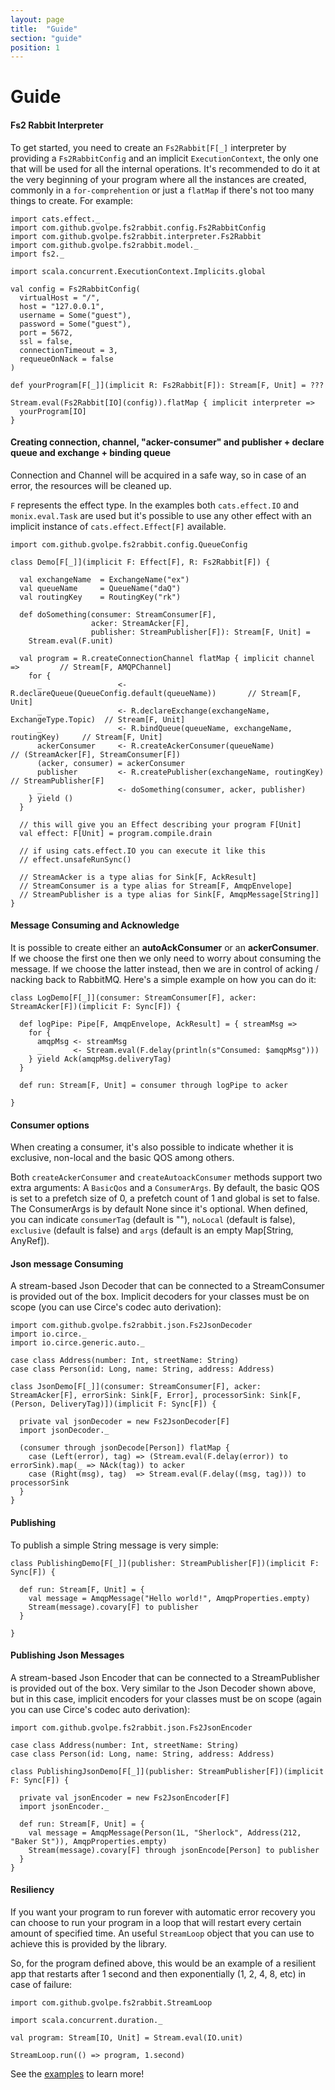 ```yaml
---
layout: page
title:  "Guide"
section: "guide"
position: 1
---
```


# Guide

#### Fs2 Rabbit Interpreter

To get started, you need to create an `Fs2Rabbit[F[_]` interpreter by providing a `Fs2RabbitConfig` and an implicit `ExecutionContext`, the only one that will be used for all the internal operations. It's recommended to do it at the very beginning of your program where all the instances are created, commonly in a `for-comprehention` or just a `flatMap` if there's not too many things to create. For example:

```tut:book
import cats.effect._
import com.github.gvolpe.fs2rabbit.config.Fs2RabbitConfig
import com.github.gvolpe.fs2rabbit.interpreter.Fs2Rabbit
import com.github.gvolpe.fs2rabbit.model._
import fs2._

import scala.concurrent.ExecutionContext.Implicits.global

val config = Fs2RabbitConfig(
  virtualHost = "/",
  host = "127.0.0.1",
  username = Some("guest"),
  password = Some("guest"),
  port = 5672,
  ssl = false,
  connectionTimeout = 3,
  requeueOnNack = false
)

def yourProgram[F[_]](implicit R: Fs2Rabbit[F]): Stream[F, Unit] = ???

Stream.eval(Fs2Rabbit[IO](config)).flatMap { implicit interpreter =>
  yourProgram[IO]
}
```

#### Creating connection, channel, "acker-consumer" and publisher + declare queue and exchange + binding queue

Connection and Channel will be acquired in a safe way, so in case of an error, the resources will be cleaned up.

`F` represents the effect type. In the examples both `cats.effect.IO` and `monix.eval.Task` are used but it's possible to use any other effect with an implicit instance of `cats.effect.Effect[F]` available.

```tut:silent
import com.github.gvolpe.fs2rabbit.config.QueueConfig

class Demo[F[_]](implicit F: Effect[F], R: Fs2Rabbit[F]) {

  val exchangeName  = ExchangeName("ex")
  val queueName     = QueueName("daQ")
  val routingKey    = RoutingKey("rk")

  def doSomething(consumer: StreamConsumer[F],
                  acker: StreamAcker[F],
                  publisher: StreamPublisher[F]): Stream[F, Unit] =
    Stream.eval(F.unit)

  val program = R.createConnectionChannel flatMap { implicit channel => 	    // Stream[F, AMQPChannel]
    for {
      _                 <- R.declareQueue(QueueConfig.default(queueName))       // Stream[F, Unit]
      _                 <- R.declareExchange(exchangeName, ExchangeType.Topic)  // Stream[F, Unit]
      _                 <- R.bindQueue(queueName, exchangeName, routingKey)     // Stream[F, Unit]
      ackerConsumer     <- R.createAckerConsumer(queueName)	                    // (StreamAcker[F], StreamConsumer[F])
      (acker, consumer) = ackerConsumer
      publisher         <- R.createPublisher(exchangeName, routingKey)	        // StreamPublisher[F]
      _                 <- doSomething(consumer, acker, publisher)
    } yield ()
  }

  // this will give you an Effect describing your program F[Unit]
  val effect: F[Unit] = program.compile.drain

  // if using cats.effect.IO you can execute it like this
  // effect.unsafeRunSync()

  // StreamAcker is a type alias for Sink[F, AckResult]
  // StreamConsumer is a type alias for Stream[F, AmqpEnvelope]
  // StreamPublisher is a type alias for Sink[F, AmqpMessage[String]]
}
```

#### Message Consuming and Acknowledge

It is possible to create either an **autoAckConsumer** or an **ackerConsumer**. If we choose the first one then we only need to worry about consuming the message. If we choose the latter instead, then we are in control of acking / nacking back to RabbitMQ. Here's a simple example on how you can do it:

```tut:silent
class LogDemo[F[_]](consumer: StreamConsumer[F], acker: StreamAcker[F])(implicit F: Sync[F]) {

  def logPipe: Pipe[F, AmqpEnvelope, AckResult] = { streamMsg =>
    for {
      amqpMsg <- streamMsg
      _       <- Stream.eval(F.delay(println(s"Consumed: $amqpMsg")))
    } yield Ack(amqpMsg.deliveryTag)
  }

  def run: Stream[F, Unit] = consumer through logPipe to acker

}
```

#### Consumer options

When creating a consumer, it's also possible to indicate whether it is exclusive, non-local and the basic QOS among others.

Both `createAckerConsumer` and `createAutoackConsumer` methods support two extra arguments: A `BasicQos` and a `ConsumerArgs`. By default, the basic QOS is set to a prefetch size of 0, a prefetch count of 1 and global is set to false. The ConsumerArgs is by default None since it's optional. When defined, you can indicate `consumerTag` (default is ""), `noLocal` (default is false), `exclusive` (default is false) and `args` (default is an empty Map[String, AnyRef]).

#### Json message Consuming

A stream-based Json Decoder that can be connected to a StreamConsumer is provided out of the box. Implicit decoders for your classes must be on scope (you can use Circe's codec auto derivation):

```tut:silent
import com.github.gvolpe.fs2rabbit.json.Fs2JsonDecoder
import io.circe._
import io.circe.generic.auto._

case class Address(number: Int, streetName: String)
case class Person(id: Long, name: String, address: Address)

class JsonDemo[F[_]](consumer: StreamConsumer[F], acker: StreamAcker[F], errorSink: Sink[F, Error], processorSink: Sink[F, (Person, DeliveryTag)])(implicit F: Sync[F]) {

  private val jsonDecoder = new Fs2JsonDecoder[F]
  import jsonDecoder._

  (consumer through jsonDecode[Person]) flatMap {
    case (Left(error), tag) => (Stream.eval(F.delay(error)) to errorSink).map(_ => NAck(tag)) to acker
    case (Right(msg), tag)  => Stream.eval(F.delay((msg, tag))) to processorSink
  }
}
```

#### Publishing

To publish a simple String message is very simple:

```tut:silent
class PublishingDemo[F[_]](publisher: StreamPublisher[F])(implicit F: Sync[F]) {

  def run: Stream[F, Unit] = {
    val message = AmqpMessage("Hello world!", AmqpProperties.empty)
    Stream(message).covary[F] to publisher
  }

}
```

#### Publishing Json Messages

A stream-based Json Encoder that can be connected to a StreamPublisher is provided out of the box. Very similar to the Json Decoder shown above, but in this case, implicit encoders for your classes must be on scope (again you can use Circe's codec auto derivation):

```tut:silent
import com.github.gvolpe.fs2rabbit.json.Fs2JsonEncoder

case class Address(number: Int, streetName: String)
case class Person(id: Long, name: String, address: Address)

class PublishingJsonDemo[F[_]](publisher: StreamPublisher[F])(implicit F: Sync[F]) {

  private val jsonEncoder = new Fs2JsonEncoder[F]
  import jsonEncoder._

  def run: Stream[F, Unit] = {
    val message = AmqpMessage(Person(1L, "Sherlock", Address(212, "Baker St")), AmqpProperties.empty)
    Stream(message).covary[F] through jsonEncode[Person] to publisher
  }
}
```

#### Resiliency

If you want your program to run forever with automatic error recovery you can choose to run your program in a loop that will restart every certain amount of specified time. An useful `StreamLoop` object that you can use to achieve this is provided by the library.

So, for the program defined above, this would be an example of a resilient app that restarts after 1 second and then exponentially (1, 2, 4, 8, etc) in case of failure:

```tut:silent
import com.github.gvolpe.fs2rabbit.StreamLoop

import scala.concurrent.duration._

val program: Stream[IO, Unit] = Stream.eval(IO.unit)

StreamLoop.run(() => program, 1.second)
```

See the [examples](https://github.com/gvolpe/fs2-rabbit/tree/master/examples/src/main/scala/com/github/gvolpe/fs2rabbit/examples) to learn more!
